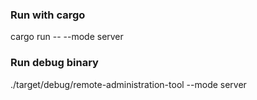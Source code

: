 ### Run with cargo

cargo run -- --mode server

### Run debug binary

./target/debug/remote-administration-tool --mode server